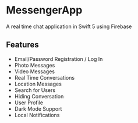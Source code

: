 # MessengerApp

A real time chat application in Swift 5 using Firebase

## Features
- Email/Password Registration / Log In
- Photo Messages
- Video Messages
- Real Time Conversations
- Location Messages
- Search for Users
- Hiding Conversation
- User Profile
- Dark Mode Support
- Local Notifications
